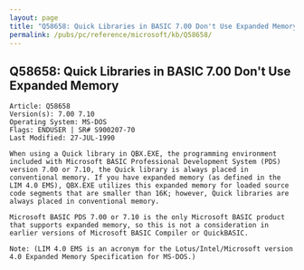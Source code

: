 ```yaml
---
layout: page
title: "Q58658: Quick Libraries in BASIC 7.00 Don't Use Expanded Memory"
permalink: /pubs/pc/reference/microsoft/kb/Q58658/
---
```


## Q58658: Quick Libraries in BASIC 7.00 Don't Use Expanded Memory

	Article: Q58658
	Version(s): 7.00 7.10
	Operating System: MS-DOS
	Flags: ENDUSER | SR# S900207-70
	Last Modified: 27-JUL-1990
	
	When using a Quick library in QBX.EXE, the programming environment
	included with Microsoft BASIC Professional Development System (PDS)
	version 7.00 or 7.10, the Quick library is always placed in
	conventional memory. If you have expanded memory (as defined in the
	LIM 4.0 EMS), QBX.EXE utilizes this expanded memory for loaded source
	code segments that are smaller than 16K; however, Quick libraries are
	always placed in conventional memory.
	
	Microsoft BASIC PDS 7.00 or 7.10 is the only Microsoft BASIC product
	that supports expanded memory, so this is not a consideration in
	earlier versions of Microsoft BASIC Compiler or QuickBASIC.
	
	Note: (LIM 4.0 EMS is an acronym for the Lotus/Intel/Microsoft version
	4.0 Expanded Memory Specification for MS-DOS.)
